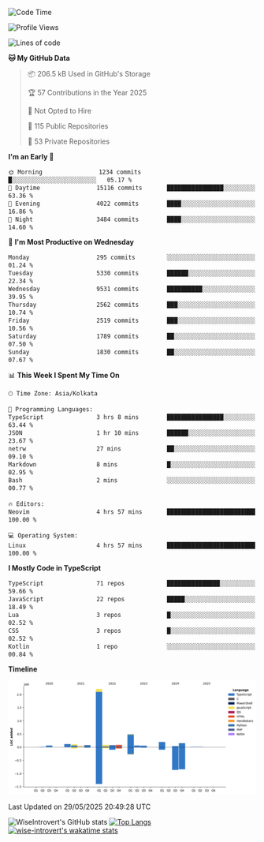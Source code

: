 <!--START_SECTION:waka-->
![Code Time](http://img.shields.io/badge/Code%20Time-2%2C340%20hrs%2043%20mins-blue)

![Profile Views](http://img.shields.io/badge/Profile%20Views-0-blue)

![Lines of code](https://img.shields.io/badge/From%20Hello%20World%20I%27ve%20Written-3.8%20million%20lines%20of%20code-blue)

**🐱 My GitHub Data** 

> 📦 206.5 kB Used in GitHub's Storage 
 > 
> 🏆 57 Contributions in the Year 2025
 > 
> 🚫 Not Opted to Hire
 > 
> 📜 115 Public Repositories 
 > 
> 🔑 53 Private Repositories 
 > 
**I'm an Early 🐤** 

```text
🌞 Morning                1234 commits        █░░░░░░░░░░░░░░░░░░░░░░░░   05.17 % 
🌆 Daytime                15116 commits       ████████████████░░░░░░░░░   63.36 % 
🌃 Evening                4022 commits        ████░░░░░░░░░░░░░░░░░░░░░   16.86 % 
🌙 Night                  3484 commits        ████░░░░░░░░░░░░░░░░░░░░░   14.60 % 
```
📅 **I'm Most Productive on Wednesday** 

```text
Monday                   295 commits         ░░░░░░░░░░░░░░░░░░░░░░░░░   01.24 % 
Tuesday                  5330 commits        ██████░░░░░░░░░░░░░░░░░░░   22.34 % 
Wednesday                9531 commits        ██████████░░░░░░░░░░░░░░░   39.95 % 
Thursday                 2562 commits        ███░░░░░░░░░░░░░░░░░░░░░░   10.74 % 
Friday                   2519 commits        ███░░░░░░░░░░░░░░░░░░░░░░   10.56 % 
Saturday                 1789 commits        ██░░░░░░░░░░░░░░░░░░░░░░░   07.50 % 
Sunday                   1830 commits        ██░░░░░░░░░░░░░░░░░░░░░░░   07.67 % 
```


📊 **This Week I Spent My Time On** 

```text
🕑︎ Time Zone: Asia/Kolkata

💬 Programming Languages: 
TypeScript               3 hrs 8 mins        ████████████████░░░░░░░░░   63.44 % 
JSON                     1 hr 10 mins        ██████░░░░░░░░░░░░░░░░░░░   23.67 % 
netrw                    27 mins             ██░░░░░░░░░░░░░░░░░░░░░░░   09.10 % 
Markdown                 8 mins              █░░░░░░░░░░░░░░░░░░░░░░░░   02.95 % 
Bash                     2 mins              ░░░░░░░░░░░░░░░░░░░░░░░░░   00.77 % 

🔥 Editors: 
Neovim                   4 hrs 57 mins       █████████████████████████   100.00 % 

💻 Operating System: 
Linux                    4 hrs 57 mins       █████████████████████████   100.00 % 
```

**I Mostly Code in TypeScript** 

```text
TypeScript               71 repos            ███████████████░░░░░░░░░░   59.66 % 
JavaScript               22 repos            █████░░░░░░░░░░░░░░░░░░░░   18.49 % 
Lua                      3 repos             █░░░░░░░░░░░░░░░░░░░░░░░░   02.52 % 
CSS                      3 repos             █░░░░░░░░░░░░░░░░░░░░░░░░   02.52 % 
Kotlin                   1 repo              ░░░░░░░░░░░░░░░░░░░░░░░░░   00.84 % 
```



**Timeline**

![Lines of Code chart](https://raw.githubusercontent.com/wise-introvert/wise-introvert/master/assets/bar_graph.png)


 Last Updated on 29/05/2025 20:49:28 UTC
<!--END_SECTION:waka-->

![WiseIntrovert's GitHub stats](https://github-readme-stats.vercel.app/api?username=wise-introvert&count_private=true&show_icons=true)
[![Top Langs](https://github-readme-stats.vercel.app/api/top-langs/?username=wise-introvert&langs_count=10)](https://github.com/anuraghazra/github-readme-stats)
[![wise-introvert's wakatime stats](https://github-readme-stats.vercel.app/api/wakatime?username=wiseintrovert)](https://github.com/anuraghazra/github-readme-stats)

